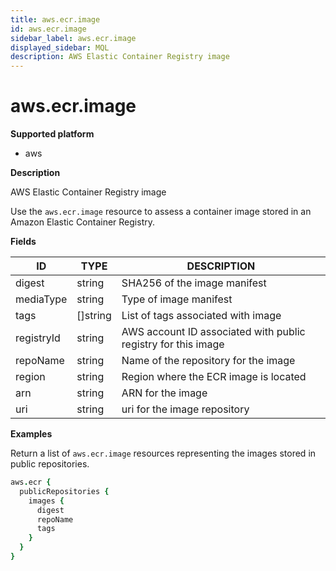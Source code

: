 ```yaml
---
title: aws.ecr.image
id: aws.ecr.image
sidebar_label: aws.ecr.image
displayed_sidebar: MQL
description: AWS Elastic Container Registry image
---
```


# aws.ecr.image

**Supported platform**

- aws

**Description**

AWS Elastic Container Registry image

Use the `aws.ecr.image` resource to assess a container image stored in an Amazon Elastic Container Registry.

**Fields**

| ID         | TYPE             | DESCRIPTION                                                   |
| ---------- | ---------------- | ------------------------------------------------------------- |
| digest     | string           | SHA256 of the image manifest                                  |
| mediaType  | string           | Type of image manifest                                        |
| tags       | &#91;&#93;string | List of tags associated with image                            |
| registryId | string           | AWS account ID associated with public registry for this image |
| repoName   | string           | Name of the repository for the image                          |
| region     | string           | Region where the ECR image is located                         |
| arn        | string           | ARN for the image                                             |
| uri        | string           | uri for the image repository                                  |

**Examples**

Return a list of `aws.ecr.image` resources representing the images stored in public repositories.

```coffee
aws.ecr {
  publicRepositories {
    images {
      digest
      repoName
      tags
    }
  }
}
```
